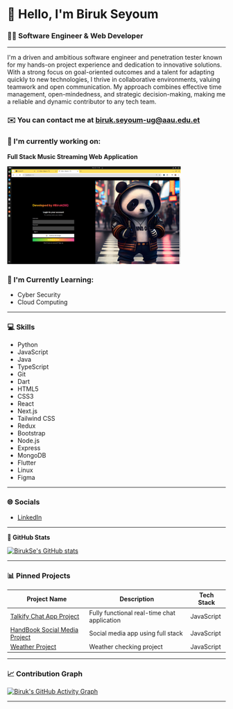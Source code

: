 # 👋 **Hello, I'm Biruk Seyoum**  
### 👨‍💻 Software Engineer & Web Developer

---

I'm a driven and ambitious software engineer and penetration tester known for my hands-on project experience and dedication to innovative solutions. With a strong focus on goal-oriented outcomes and a talent for adapting quickly to new technologies, I thrive in collaborative environments, valuing teamwork and open communication. My approach combines effective time management, open-mindedness, and strategic decision-making, making me a reliable and dynamic contributor to any tech team.

### ✉️ You can contact me at [biruk.seyoum-ug@aau.edu.et](mailto:biruk.seyoum-ug@aau.edu.et)

### 🚀 I'm currently working on:
**Full Stack Music Streaming Web Application**

<img src="newProj.png" alt="Project Screenshot" width="400"/>

### 🧠 I'm Currently Learning:
- Cyber Security  
- Cloud Computing  

---

### 💻 Skills
- Python  
- JavaScript  
- Java  
- TypeScript  
- Git  
- Dart  
- HTML5  
- CSS3  
- React  
- Next.js  
- Tailwind CSS  
- Redux  
- Bootstrap  
- Node.js  
- Express  
- MongoDB  
- Flutter  
- Linux  
- Figma  

---

### 🌐 Socials
- [LinkedIn](https://www.linkedin.com/in/biruk-seyoum-b0b609299)

---

**🌟 GitHub Stats**  

<a href="http://www.github.com/BirukSe">
  <img src="https://github-readme-stats.vercel.app/api?username=BirukSe&show_icons=true&count_private=true&title_color=ec4899&text_color=facc15&icon_color=84cc16&bg_color=14532d&hide_border=true" alt="BirukSe's GitHub stats" />
</a>

---

### 📊 Pinned Projects
| Project Name | Description | Tech Stack |
|--------------|-------------|------------|
| [Talkify Chat App Project](https://github.com/BirukSe/Talkify-ChatApp) | Fully functional real-time chat application | JavaScript |
| [HandBook Social Media Project](https://github.com/BirukSe/Social-Media-Project) | Social media app using full stack | JavaScript |
| [Weather Project](https://github.com/BirukSe/WeatherApp) | Weather checking project | JavaScript |

---



### 📈 Contribution Graph
[![Biruk's GitHub Activity Graph](https://github-readme-activity-graph.vercel.app/graph?username=BirukSe&bg_color=14532d&color=facc15&line=ec4899&point=84cc16&hide_border=true)](https://github.com/BirukSe)


---


